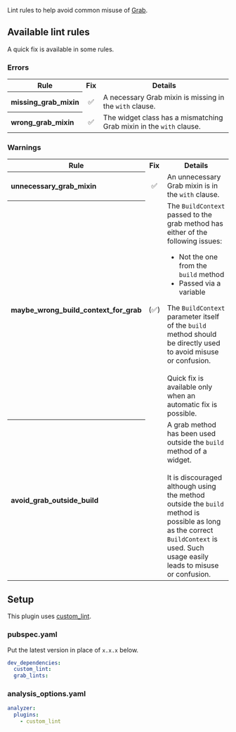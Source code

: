 Lint rules to help avoid common misuse of [Grab].

## Available lint rules

A quick fix is available in some rules.

### Errors

<table>
<tr>
<th>Rule</th><th>Fix</th><th>Details</th>
</tr>
<tr>
<th style="text-align: left">missing_grab_mixin</th>
<td style="text-align: center">✅</td>
<td>
A necessary Grab mixin is missing in the <code>with</code> clause.
</td>
</tr>
<tr>
<th style="text-align: left">wrong_grab_mixin</th>
<td style="text-align: center">✅</td>
<td>
The widget class has a mismatching Grab mixin in the <code>with</code> clause.
</td>
</tr>
</table>

### Warnings

<table>
<tr>
<th>Rule</th><th>Fix</th><th>Details</th>
</tr>
<tr>
<th style="text-align: left">unnecessary_grab_mixin</th>
<td style="text-align: center">✅</td>
<td>
An unnecessary Grab mixin is in the <code>with</code> clause.
</td>
</tr>
<tr>
<th style="text-align: left">maybe_wrong_build_context_for_grab</th>
<td style="text-align: center">(✅)</td>
<td>
The <code>BuildContext</code> passed to the grab method has either of the following issues:
<ul>
<li>Not the one from the <code>build</code> method</li>
<li>Passed via a variable</li>
</ul>
The <code>BuildContext</code> parameter itself of the <code>build</code> method should be
directly used to avoid misuse or confusion.<br>
<br>
Quick fix is available only when an automatic fix is possible.
</td>
</tr>
<tr>
<th style="text-align: left">avoid_grab_outside_build</th>
<td style="text-align: center"></td>
<td>
A grab method has been used outside the <code>build</code> method of a widget.<br>
<br>
It is discouraged although using the method outside the <code>build</code> method is
possible as long as the correct <code>BuildContext</code> is used. Such usage easily
leads to misuse or confusion. 
</td>
</tr>
</table>

## Setup

This plugin uses [custom_lint](https://pub.dev/packages/custom_lint).

### pubspec.yaml

Put the latest version in place of `x.x.x` below.

```yaml
dev_dependencies:
  custom_lint:
  grab_lints:
```

### analysis_options.yaml

```yaml
analyzer:
  plugins:
    - custom_lint
```

<!-- Links -->

[Grab]: https://pub.dev/packages/grab
